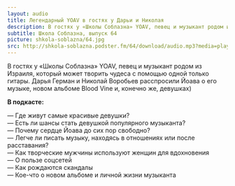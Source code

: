 ```yaml
---
layout: audio
title: Легендарный YOAV в гостях у Дарьи и Николая
description: В гостях у «Школы Соблазна» YOAV, певец и музыкант родом из Израиля
subtitle: Школа Соблазна, выпуск 64
picture: shkola-soblazna/64.jpg
src: http://shkola-soblazna.podster.fm/64/download/audio.mp3?media=player
---
```


В гостях у «Школы Соблазна» YOAV, певец и музыкант родом из Израиля, который может творить чудеса с помощью одной только гитары. Дарья Герман и Николай Воробьев расспросили Йоава о его музыке, новом альбоме Blood Vine и, конечно же, девушках)

**В подкасте:**

— Где живут самые красивые девушки?  
— Есть ли шансы стать девушкой популярного музыканта?  
— Почему сердце Йоава до сих пор свободно?  
— Легче ли писать музыку, находясь в отношениях или после расставания?  
— Как творческие мужчины используют женщин для вдохновения  
— О пользе соцсетей  
— Как рождаются скандалы  
— Кое-что о новом альбоме и личной жизни музыканта   
